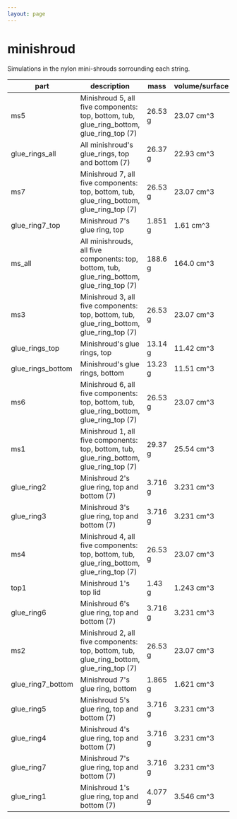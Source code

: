 ```yaml
---
layout: page
---
```


# minishroud

Simulations in the nylon mini-shrouds sorrounding each string.

| part | description | mass | volume/surface | Density | MaGe volumes |
| -- | -- | -- | -- | -- | -- |
| ms5 | Minishroud 5, all five components: top, bottom, tub, glue_ring_bottom, glue_ring_top (7) | 26.53 g | 23.07 cm^3 | 1.15 g cm^-3 | `MiniShroudPhase2Top_4`, `MiniShroudPhase2Bottom_4`, `MiniShroudPhase2Tub_4`, `MiniShroudPhase2BottomGluedRing_4`, `MiniShroudPhase2TopGluedRing_4` |
| glue_rings_all | All minishroud's glue_rings, top and bottom (7) | 26.37 g | 22.93 cm^3 | 1.15 g cm^-3 | `MiniShroudPhase2BottomGluedRing_[0-6]`, `MiniShroudPhase2TopGluedRing_[0-6]` |
| ms7 | Minishroud 7, all five components: top, bottom, tub, glue_ring_bottom, glue_ring_top (7) | 26.53 g | 23.07 cm^3 | 1.15 g cm^-3 | `MiniShroudPhase2Top_6`, `MiniShroudPhase2Bottom_6`, `MiniShroudPhase2Tub_6`, `MiniShroudPhase2BottomGluedRing_6`, `MiniShroudPhase2TopGluedRing_6` |
| glue_ring7_top | Minishroud 7's glue ring, top | 1.851 g | 1.61 cm^3 | 1.15 g cm^-3 | `MiniShroudPhase2TopGluedRing_6` |
| ms_all | All minishrouds, all five components: top, bottom, tub, glue_ring_bottom, glue_ring_top (7) | 188.6 g | 164.0 cm^3 | 1.15 g cm^-3 | `MiniShroudPhase2Top_[0-6]`, `MiniShroudPhase2Bottom_[0-6]`, `MiniShroudPhase2Tub_[0-6]`, `MiniShroudPhase2BottomGluedRing_[0-6]`, `MiniShroudPhase2TopGluedRing_[0-6]` |
| ms3 | Minishroud 3, all five components: top, bottom, tub, glue_ring_bottom, glue_ring_top (7) | 26.53 g | 23.07 cm^3 | 1.15 g cm^-3 | `MiniShroudPhase2Top_2`, `MiniShroudPhase2Bottom_2`, `MiniShroudPhase2Tub_2`, `MiniShroudPhase2BottomGluedRing_2`, `MiniShroudPhase2TopGluedRing_2` |
| glue_rings_top | Minishroud's glue rings, top | 13.14 g | 11.42 cm^3 | 1.15 g cm^-3 | `MiniShroudPhase2TopGluedRing_[0-6]` |
| glue_rings_bottom | Minishroud's glue rings, bottom | 13.23 g | 11.51 cm^3 | 1.15 g cm^-3 | `MiniShroudPhase2BottomGluedRing_[0-6]` |
| ms6 | Minishroud 6, all five components: top, bottom, tub, glue_ring_bottom, glue_ring_top (7) | 26.53 g | 23.07 cm^3 | 1.15 g cm^-3 | `MiniShroudPhase2Top_5`, `MiniShroudPhase2Bottom_5`, `MiniShroudPhase2Tub_5`, `MiniShroudPhase2BottomGluedRing_5`, `MiniShroudPhase2TopGluedRing_5` |
| ms1 | Minishroud 1, all five components: top, bottom, tub, glue_ring_bottom, glue_ring_top (7) | 29.37 g | 25.54 cm^3 | 1.15 g cm^-3 | `MiniShroudPhase2Top_0`, `MiniShroudPhase2Bottom_0`, `MiniShroudPhase2Tub_0`, `MiniShroudPhase2BottomGluedRing_0`, `MiniShroudPhase2TopGluedRing_0` |
| glue_ring2 | Minishroud 2's glue ring, top and bottom (7) | 3.716 g | 3.231 cm^3 | 1.15 g cm^-3 | `MiniShroudPhase2BottomGluedRing_1`, `MiniShroudPhase2TopGluedRing_1` |
| glue_ring3 | Minishroud 3's glue ring, top and bottom (7) | 3.716 g | 3.231 cm^3 | 1.15 g cm^-3 | `MiniShroudPhase2BottomGluedRing_2`, `MiniShroudPhase2TopGluedRing_2` |
| ms4 | Minishroud 4, all five components: top, bottom, tub, glue_ring_bottom, glue_ring_top (7) | 26.53 g | 23.07 cm^3 | 1.15 g cm^-3 | `MiniShroudPhase2Top_3`, `MiniShroudPhase2Bottom_3`, `MiniShroudPhase2Tub_3`, `MiniShroudPhase2BottomGluedRing_3`, `MiniShroudPhase2TopGluedRing_3` |
| top1 | Minishroud 1's top lid | 1.43 g | 1.243 cm^3 | 1.15 g cm^-3 | `MiniShroudPhase2Top_1` |
| glue_ring6 | Minishroud 6's glue ring, top and bottom (7) | 3.716 g | 3.231 cm^3 | 1.15 g cm^-3 | `MiniShroudPhase2BottomGluedRing_5`, `MiniShroudPhase2TopGluedRing_5` |
| ms2 | Minishroud 2, all five components: top, bottom, tub, glue_ring_bottom, glue_ring_top (7) | 26.53 g | 23.07 cm^3 | 1.15 g cm^-3 | `MiniShroudPhase2Top_1`, `MiniShroudPhase2Bottom_1`, `MiniShroudPhase2Tub_1`, `MiniShroudPhase2BottomGluedRing_1`, `MiniShroudPhase2TopGluedRing_1` |
| glue_ring7_bottom | Minishroud 7's glue ring, bottom | 1.865 g | 1.621 cm^3 | 1.15 g cm^-3 | `MiniShroudPhase2BottomGluedRing_6` |
| glue_ring5 | Minishroud 5's glue ring, top and bottom (7) | 3.716 g | 3.231 cm^3 | 1.15 g cm^-3 | `MiniShroudPhase2BottomGluedRing_4`, `MiniShroudPhase2TopGluedRing_4` |
| glue_ring4 | Minishroud 4's glue ring, top and bottom (7) | 3.716 g | 3.231 cm^3 | 1.15 g cm^-3 | `MiniShroudPhase2BottomGluedRing_3`, `MiniShroudPhase2TopGluedRing_3` |
| glue_ring7 | Minishroud 7's glue ring, top and bottom (7) | 3.716 g | 3.231 cm^3 | 1.15 g cm^-3 | `MiniShroudPhase2BottomGluedRing_6`, `MiniShroudPhase2TopGluedRing_6` |
| glue_ring1 | Minishroud 1's glue ring, top and bottom (7) | 4.077 g | 3.546 cm^3 | 1.15 g cm^-3 | `MiniShroudPhase2BottomGluedRing_0`, `MiniShroudPhase2TopGluedRing_0` |

<p align="center">
<p/>
